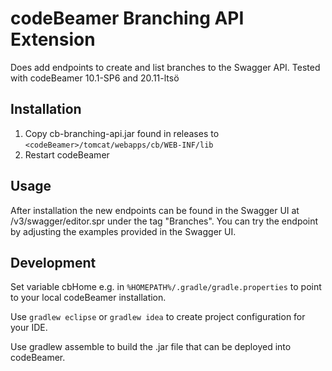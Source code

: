 # codeBeamer Branching API Extension
Does add endpoints to create and list branches to the Swagger API.
Tested with codeBeamer 10.1-SP6 and 20.11-ltsö

## Installation
1. Copy cb-branching-api.jar found in releases to `<codeBeamer>/tomcat/webapps/cb/WEB-INF/lib`
2. Restart codeBeamer

## Usage
After installation the new endpoints can be found in the Swagger UI at <codeBeamer>/v3/swagger/editor.spr under the tag "Branches".
You can try the endpoint by adjusting the examples provided in the Swagger UI.

## Development
Set variable cbHome e.g. in `%HOMEPATH%/.gradle/gradle.properties` to point to your local codeBeamer installation.

Use `gradlew eclipse` or `gradlew idea` to create project configuration for your IDE.

Use gradlew assemble to build the .jar file that can be deployed into codeBeamer.

